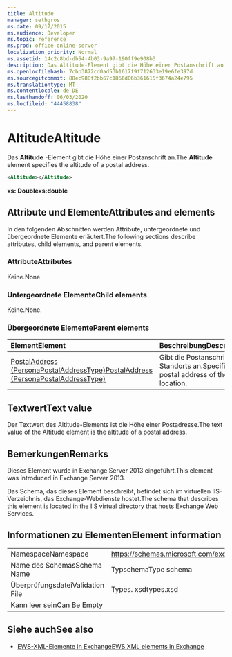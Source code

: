 ```yaml
---
title: Altitude
manager: sethgros
ms.date: 09/17/2015
ms.audience: Developer
ms.topic: reference
ms.prod: office-online-server
localization_priority: Normal
ms.assetid: 14c2c8bd-db54-4b03-9a97-190ff9e908b3
description: Das Altitude-Element gibt die Höhe einer Postanschrift an.
ms.openlocfilehash: 7cbb3872cd0ad53b1617f9f712633e19e6fe397d
ms.sourcegitcommit: 88ec988f2bb67c1866d06b361615f3674a24e795
ms.translationtype: MT
ms.contentlocale: de-DE
ms.lasthandoff: 06/03/2020
ms.locfileid: "44458838"
---
```

# <a name="altitude"></a><span data-ttu-id="b2cf5-103">Altitude</span><span class="sxs-lookup"><span data-stu-id="b2cf5-103">Altitude</span></span>

<span data-ttu-id="b2cf5-104">Das **Altitude** -Element gibt die Höhe einer Postanschrift an.</span><span class="sxs-lookup"><span data-stu-id="b2cf5-104">The **Altitude** element specifies the altitude of a postal address.</span></span> 
  
```XML
<Altitude></Altitude>
```

 <span data-ttu-id="b2cf5-105">**xs: Double**</span><span class="sxs-lookup"><span data-stu-id="b2cf5-105">**xs:double**</span></span>
## <a name="attributes-and-elements"></a><span data-ttu-id="b2cf5-106">Attribute und Elemente</span><span class="sxs-lookup"><span data-stu-id="b2cf5-106">Attributes and elements</span></span>

<span data-ttu-id="b2cf5-107">In den folgenden Abschnitten werden Attribute, untergeordnete und übergeordnete Elemente erläutert.</span><span class="sxs-lookup"><span data-stu-id="b2cf5-107">The following sections describe attributes, child elements, and parent elements.</span></span>
  
### <a name="attributes"></a><span data-ttu-id="b2cf5-108">Attribute</span><span class="sxs-lookup"><span data-stu-id="b2cf5-108">Attributes</span></span>

<span data-ttu-id="b2cf5-109">Keine.</span><span class="sxs-lookup"><span data-stu-id="b2cf5-109">None.</span></span>
  
### <a name="child-elements"></a><span data-ttu-id="b2cf5-110">Untergeordnete Elemente</span><span class="sxs-lookup"><span data-stu-id="b2cf5-110">Child elements</span></span>

<span data-ttu-id="b2cf5-111">Keine.</span><span class="sxs-lookup"><span data-stu-id="b2cf5-111">None.</span></span>
  
### <a name="parent-elements"></a><span data-ttu-id="b2cf5-112">Übergeordnete Elemente</span><span class="sxs-lookup"><span data-stu-id="b2cf5-112">Parent elements</span></span>

|<span data-ttu-id="b2cf5-113">**Element**</span><span class="sxs-lookup"><span data-stu-id="b2cf5-113">**Element**</span></span>|<span data-ttu-id="b2cf5-114">**Beschreibung**</span><span class="sxs-lookup"><span data-stu-id="b2cf5-114">**Description**</span></span>|
|:-----|:-----|
|[<span data-ttu-id="b2cf5-115">PostalAddress (PersonaPostalAddressType)</span><span class="sxs-lookup"><span data-stu-id="b2cf5-115">PostalAddress (PersonaPostalAddressType)</span></span>](postaladdress-personapostaladdresstype.md) <br/> |<span data-ttu-id="b2cf5-116">Gibt die Postanschrift des Standorts an.</span><span class="sxs-lookup"><span data-stu-id="b2cf5-116">Specifies the postal address of the location.</span></span>  <br/> |
   
## <a name="text-value"></a><span data-ttu-id="b2cf5-117">Textwert</span><span class="sxs-lookup"><span data-stu-id="b2cf5-117">Text value</span></span>

<span data-ttu-id="b2cf5-118">Der Textwert des Altitude-Elements ist die Höhe einer Postadresse.</span><span class="sxs-lookup"><span data-stu-id="b2cf5-118">The text value of the Altitude element is the altitude of a postal address.</span></span>
  
## <a name="remarks"></a><span data-ttu-id="b2cf5-119">Bemerkungen</span><span class="sxs-lookup"><span data-stu-id="b2cf5-119">Remarks</span></span>

<span data-ttu-id="b2cf5-120">Dieses Element wurde in Exchange Server 2013 eingeführt.</span><span class="sxs-lookup"><span data-stu-id="b2cf5-120">This element was introduced in Exchange Server 2013.</span></span>
  
<span data-ttu-id="b2cf5-121">Das Schema, das dieses Element beschreibt, befindet sich im virtuellen IIS-Verzeichnis, das Exchange-Webdienste hostet.</span><span class="sxs-lookup"><span data-stu-id="b2cf5-121">The schema that describes this element is located in the IIS virtual directory that hosts Exchange Web Services.</span></span>
  
## <a name="element-information"></a><span data-ttu-id="b2cf5-122">Informationen zu Elementen</span><span class="sxs-lookup"><span data-stu-id="b2cf5-122">Element information</span></span>

|||
|:-----|:-----|
|<span data-ttu-id="b2cf5-123">Namespace</span><span class="sxs-lookup"><span data-stu-id="b2cf5-123">Namespace</span></span>  <br/> |https://schemas.microsoft.com/exchange/services/2006/types  <br/> |
|<span data-ttu-id="b2cf5-124">Name des Schemas</span><span class="sxs-lookup"><span data-stu-id="b2cf5-124">Schema Name</span></span>  <br/> |<span data-ttu-id="b2cf5-125">Typschema</span><span class="sxs-lookup"><span data-stu-id="b2cf5-125">Type schema</span></span>  <br/> |
|<span data-ttu-id="b2cf5-126">Überprüfungsdatei</span><span class="sxs-lookup"><span data-stu-id="b2cf5-126">Validation File</span></span>  <br/> |<span data-ttu-id="b2cf5-127">Types. xsd</span><span class="sxs-lookup"><span data-stu-id="b2cf5-127">types.xsd</span></span>  <br/> |
|<span data-ttu-id="b2cf5-128">Kann leer sein</span><span class="sxs-lookup"><span data-stu-id="b2cf5-128">Can Be Empty</span></span>  <br/> ||
   
## <a name="see-also"></a><span data-ttu-id="b2cf5-129">Siehe auch</span><span class="sxs-lookup"><span data-stu-id="b2cf5-129">See also</span></span>

- [<span data-ttu-id="b2cf5-130">EWS-XML-Elemente in Exchange</span><span class="sxs-lookup"><span data-stu-id="b2cf5-130">EWS XML elements in Exchange</span></span>](ews-xml-elements-in-exchange.md)


